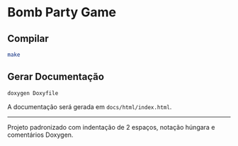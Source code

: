 
# Bomb Party Game

## Compilar
```bash
make
```

## Gerar Documentação
```bash
doxygen Doxyfile
```

A documentação será gerada em `docs/html/index.html`.

---
Projeto padronizado com indentação de 2 espaços, notação húngara e comentários Doxygen.
